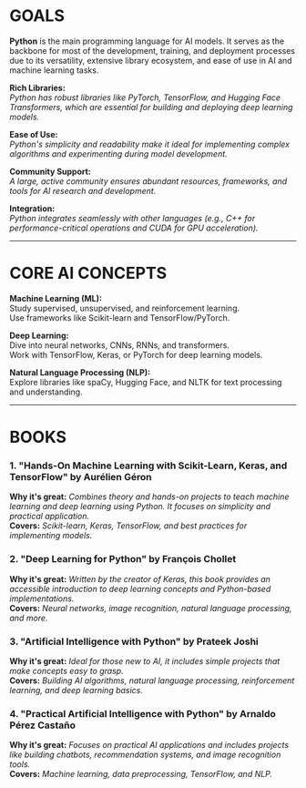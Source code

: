 # GOALS
**Python** is the main programming language for AI models. It serves as the backbone for most of the development, training, and deployment processes due to its versatility, extensive library ecosystem, and ease of use in AI and machine learning tasks.

**Rich Libraries:**  
*Python has robust libraries like PyTorch, TensorFlow, and Hugging Face Transformers, which are essential for building and deploying deep learning models.*  

**Ease of Use:**  
*Python's simplicity and readability make it ideal for implementing complex algorithms and experimenting during model development.*  

**Community Support:**  
*A large, active community ensures abundant resources, frameworks, and tools for AI research and development.*  

**Integration:**  
*Python integrates seamlessly with other languages (e.g., C++ for performance-critical operations and CUDA for GPU acceleration).*

---
# CORE AI CONCEPTS
**Machine Learning (ML):**  
Study supervised, unsupervised, and reinforcement learning.  
Use frameworks like Scikit-learn and TensorFlow/PyTorch. 

**Deep Learning:**  
Dive into neural networks, CNNs, RNNs, and transformers.  
Work with TensorFlow, Keras, or PyTorch for deep learning models. 

**Natural Language Processing (NLP):**  
Explore libraries like spaCy, Hugging Face, and NLTK for text processing and understanding.  

---
# BOOKS

### 1. "Hands-On Machine Learning with Scikit-Learn, Keras, and TensorFlow" by Aurélien Géron  
**Why it's great:** *Combines theory and hands-on projects to teach machine learning and deep learning using Python. It focuses on simplicity and practical application.*  
**Covers:** *Scikit-learn, Keras, TensorFlow, and best practices for implementing models.*

### 2. "Deep Learning for Python" by François Chollet  
**Why it's great:** *Written by the creator of Keras, this book provides an accessible introduction to deep learning concepts and Python-based implementations.*  
**Covers:** *Neural networks, image recognition, natural language processing, and more.*

### 3. "Artificial Intelligence with Python" by Prateek Joshi  
**Why it's great:** *Ideal for those new to AI, it includes simple projects that make concepts easy to grasp.*  
**Covers:** *Building AI algorithms, natural language processing, reinforcement learning, and deep learning basics.* 

### 4. "Practical Artificial Intelligence with Python" by Arnaldo Pérez Castaño  
**Why it's great:** *Focuses on practical AI applications and includes projects like building chatbots, recommendation systems, and image recognition tools.*  
**Covers:** *Machine learning, data preprocessing, TensorFlow, and NLP.*

